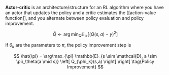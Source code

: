 **Actor-critic** is an architecture/structure for an RL algorithm where you have an actor that updates the policy and a critic estimates the [[action-value function]], and you alternate between policy evaluation and policy improvement. 

$$
\hat{Q} \leftarrow \arg\min_Q \mathbb{E}_\mathcal{D}\left[\left( Q(s, a) - y \right)^2 \right] \tag{Policy Evaluation}
$$

If $\theta_k$ are the parameters to $\pi$, the policy improvement step is

$$
\hat{\pi} = \arg\max_{\pi} \mathbb{E}_{s \sim \mathcal{D}, a \sim \pi\_\theta(a \mid s)} \left[ Q_{\phi_k}(s,a) \right] \right] \tag{Policy Improvement}
$$